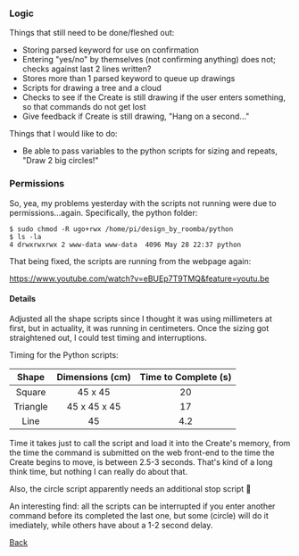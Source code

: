 ### Logic

Things that still need to be done/fleshed out:
 - Storing parsed keyword for use on confirmation
  - Entering "yes/no" by themselves (not confirming anything) does not; checks against last 2 lines written?
 - Stores more than 1 parsed keyword to queue up drawings
 - Scripts for drawing a tree and a cloud
 - Checks to see if the Create is still drawing if the user enters something, so that commands do not get lost
  - Give feedback if Create is still drawing, "Hang on a second..."

Things that I would like to do:
 - Be able to pass variables to the python scripts for sizing and repeats, "Draw 2 big circles!"


### Permissions

So, yea, my problems yesterday with the scripts not running were due to permissions...again. Specifically, the python folder:

```
$ sudo chmod -R ugo+rwx /home/pi/design_by_roomba/python
$ ls -la
4 drwxrwxrwx 2 www-data www-data  4096 May 28 22:37 python
```
That being fixed, the scripts are running from the webpage again:

<https://www.youtube.com/watch?v=eBUEp7T9TMQ&feature=youtu.be>

#### Details

Adjusted all the shape scripts since I thought it was using millimeters at first, but in actuality, it was running in centimeters. Once the sizing got straightened out, I could test timing and interruptions.

Timing for the Python scripts:

| Shape | Dimensions (cm) | Time to Complete (s) |
|:-----:|:----------:|:----------------:|
|Square|45 x 45 | 20 |
|Triangle | 45 x 45 x 45 | 17 |
|Line| 45 | 4.2 |

Time it takes just to call the script and load it into the Create's memory, from the time the command is submitted on the web front-end to the time the Create begins to move, is between 2.5-3 seconds. That's kind of a long think time, but nothing I can really do about that.

Also, the circle script apparently needs an additional stop script :tongue:

An interesting find: all the scripts can be interrupted if you enter another command before its completed the last one, but some (circle) will do it imediately, while others have about a 1-2 second delay.
 
[Back](27.md)
